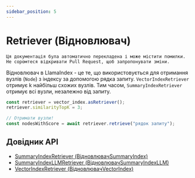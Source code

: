 ```yaml
---
sidebar_position: 5
---
```


# Retriever (Відновлювач)

`Ця документація була автоматично перекладена і може містити помилки. Не соромтеся відкривати Pull Request, щоб запропонувати зміни.`

Відновлювач в LlamaIndex - це те, що використовується для отримання вузлів (`Node`) з індексу за допомогою рядка запиту. `VectorIndexRetriever` отримує k найбільш схожих вузлів. Тим часом, `SummaryIndexRetriever` отримує всі вузли, незалежно від запиту.

```typescript
const retriever = vector_index.asRetriever();
retriever.similarityTopK = 3;

// Отримати вузли!
const nodesWithScore = await retriever.retrieve("рядок запиту");
```

## Довідник API

- [SummaryIndexRetriever (ВідновлювачSummaryIndex)](../../api/classes/SummaryIndexRetriever.md)
- [SummaryIndexLLMRetriever (ВідновлювачSummaryIndexLLM)](../../api/classes/SummaryIndexLLMRetriever.md)
- [VectorIndexRetriever (ВідновлювачVectorIndex)](../../api/classes/VectorIndexRetriever.md)
